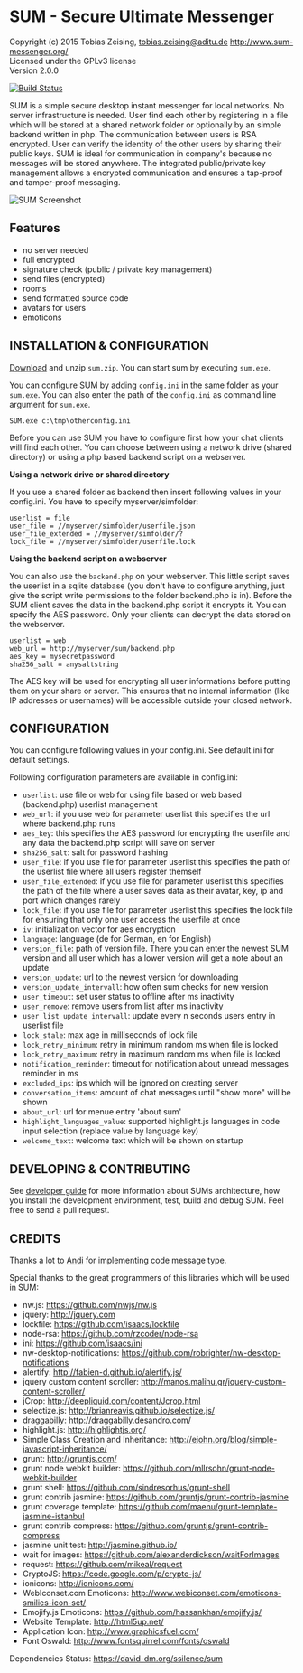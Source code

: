 SUM - Secure Ultimate Messenger
===============================

Copyright (c) 2015 Tobias Zeising, tobias.zeising@aditu.de
http://www.sum-messenger.org/<br />
Licensed under the GPLv3 license  
Version 2.0.0

[![Build Status](https://travis-ci.org/SSilence/sum.svg?branch=master)](https://travis-ci.org/SSilence/sum)


SUM is a simple secure desktop instant messenger for local networks. No server infrastructure is needed. User find each other by registering in a file which will be stored at a shared network folder or optionally by an simple backend written in php. The communication between users is RSA encrypted. User can verify the identity of the other users by sharing their public keys. SUM is ideal for communication in company's because no messages will be stored anywhere. The integrated public/private key management allows a encrypted communication and ensures a tap-proof and tamper-proof messaging.

![SUM Screenshot](https://raw.githubusercontent.com/SSilence/sum/master/website/screenshot_medium.png)



Features
--------

* no server needed
* full encrypted
* signature check (public / private key management)
* send files (encrypted)
* rooms
* send formatted source code
* avatars for users
* emoticons



INSTALLATION & CONFIGURATION
----------------------------

[Download](https://github.com/SSilence/sum/releases) and unzip ``sum.zip``. You can start sum by executing ``sum.exe``. 

You can configure SUM by adding ``config.ini`` in the same folder as your ``sum.exe``. You can also enter the path of the ``config.ini`` as command line argument for ``sum.exe``. 

```
SUM.exe c:\tmp\otherconfig.ini
```

Before you can use SUM you have to configure first how your chat clients will find each other. You can choose between using a network drive (shared directory) or using a php based backend script on a webserver.


**Using a network drive or shared directory**

If you use a shared folder as backend then insert following values in your config.ini. You have to specify myserver/simfolder:

```
userlist = file
user_file = //myserver/simfolder/userfile.json
user_file_extended = //myserver/simfolder/?
lock_file = //myserver/simfolder/userfile.lock
```


**Using the backend script on a webserver**

You can also use the ``backend.php`` on your webserver. This little script saves the userlist in a sqlite database (you don't have to configure anything, just give the script write permissions to the folder backend.php is in). Before the SUM client saves the data in the backend.php script it encrypts it. You can specify the AES password. Only your clients can decrypt the data stored on the webserver.

```
userlist = web
web_url = http://myserver/sum/backend.php
aes_key = mysecretpassword
sha256_salt = anysaltstring
```

The AES key will be used for encrypting all user informations before putting them on your share or server. This ensures that no internal information (like IP addresses or usernames) will be accessible outside your closed network.




CONFIGURATION
-------------


You can configure following values in your config.ini. See default.ini for default settings.

Following configuration parameters are available in config.ini:
* ``userlist``: use file or web for using file based or web based (backend.php) userlist management
* ``web_url``: if you use web for parameter userlist this specifies the url where backend.php runs
* ``aes_key``: this specifies the AES password for encrypting the userfile and any data the backend.php script will save on server
* ``sha256_salt``: salt for password hashing
* ``user_file``: if you use file for parameter userlist this specifies the path of the userlist file where all users register themself
* ``user_file_extended``: if you use file for parameter userlist this specifies the path of the file where a user saves data as their avatar, key, ip and port which changes rarely
* ``lock_file``: if you use file for parameter userlist this specifies the lock file for ensuring that only one user access the userfile at once
* ``iv``: initialization vector for aes encryption
* ``language``: language (de for German, en for English)
* ``version_file``: path of version file. There you can enter the newest SUM version and all user which has a lower version will get a note about an update
* ``version_update``: url to the newest version for downloading
* ``version_update_intervall``: how often sum checks for new version
* ``user_timeout``: set user status to offline after ms inactivity
* ``user_remove``: remove users from list after ms inactivity
* ``user_list_update_intervall``: update every n seconds users entry in userlist file
* ``lock_stale``: max age in milliseconds of lock file
* ``lock_retry_minimum``: retry in minimum random ms when file is locked
* ``lock_retry_maximum``: retry in maximum random ms when file is locked
* ``notification_reminder``: timeout for notification about unread messages reminder in ms
* ``excluded_ips``: ips which will be ignored on creating server
* ``conversation_items``: amount of chat messages until "show more" will be shown
* ``about_url``: url for menue entry 'about sum'
* ``highlight_languages_value``: supported highlight.js languages in code input selection (replace value by language key)
* ``welcome_text``: welcome text which will be shown on startup



DEVELOPING & CONTRIBUTING
-------------------------

See [developer guide](https://github.com/SSilence/sum/blob/master/DeveloperGuide.md) for more information about SUMs architecture, how you install the development environment, test, build and debug SUM.
Feel free to send a pull request.



CREDITS
-------

Thanks a lot to [Andi](https://github.com/DaAndi82) for implementing code message type.

Special thanks to the great programmers of this libraries which will be used in SUM:

* nw.js: https://github.com/nwjs/nw.js
* jquery: http://jquery.com
* lockfile: https://github.com/isaacs/lockfile
* node-rsa: https://github.com/rzcoder/node-rsa
* ini: https://github.com/isaacs/ini
* nw-desktop-notifications: https://github.com/robrighter/nw-desktop-notifications
* alertify: http://fabien-d.github.io/alertify.js/
* jquery custom content scroller: http://manos.malihu.gr/jquery-custom-content-scroller/
* jCrop: http://deepliquid.com/content/Jcrop.html
* selectize.js: http://brianreavis.github.io/selectize.js/
* draggabilly: http://draggabilly.desandro.com/
* highlight.js: http://highlightjs.org/
* Simple Class Creation and Inheritance: http://ejohn.org/blog/simple-javascript-inheritance/
* grunt: http://gruntjs.com/
* grunt node webkit builder: https://github.com/mllrsohn/grunt-node-webkit-builder
* grunt shell: https://github.com/sindresorhus/grunt-shell
* grunt contrib jasmine: https://github.com/gruntjs/grunt-contrib-jasmine
* grunt coverage template: https://github.com/maenu/grunt-template-jasmine-istanbul
* grunt contrib compress: https://github.com/gruntjs/grunt-contrib-compress
* jasmine unit test: http://jasmine.github.io/
* wait for images: https://github.com/alexanderdickson/waitForImages
* request: https://github.com/mikeal/request
* CryptoJS: https://code.google.com/p/crypto-js/
* ionicons: http://ionicons.com/
* WebIconset.com Emoticons: http://www.webiconset.com/emoticons-smilies-icon-set/
* Emojify.js Emoticons: https://github.com/hassankhan/emojify.js/
* Website Template: http://html5up.net/
* Application Icon: http://www.graphicsfuel.com/
* Font Oswald: http://www.fontsquirrel.com/fonts/oswald

Dependencies Status: https://david-dm.org/ssilence/sum